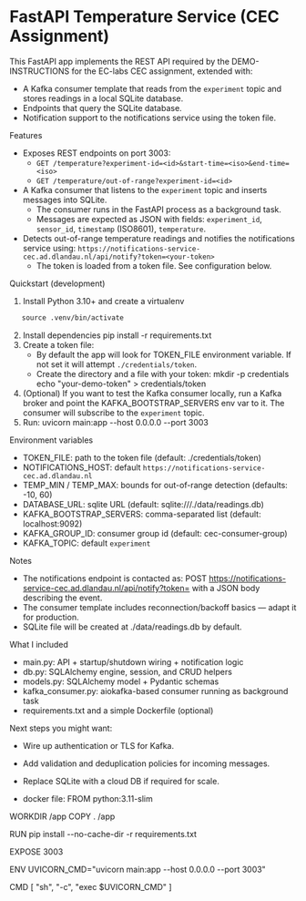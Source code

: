 # FastAPI Temperature Service (CEC Assignment)

This FastAPI app implements the REST API required by the DEMO-INSTRUCTIONS for the EC-labs CEC assignment, extended with:

- A Kafka consumer template that reads from the `experiment` topic and stores readings in a local SQLite database.
- Endpoints that query the SQLite database.
- Notification support to the notifications service using the token file.

Features
- Exposes REST endpoints on port 3003:
  - `GET /temperature?experiment-id=<id>&start-time=<iso>&end-time=<iso>`
  - `GET /temperature/out-of-range?experiment-id=<id>`
- A Kafka consumer that listens to the `experiment` topic and inserts messages into SQLite.
  - The consumer runs in the FastAPI process as a background task.
  - Messages are expected as JSON with fields: `experiment_id`, `sensor_id`, `timestamp` (ISO8601), `temperature`.
- Detects out-of-range temperature readings and notifies the notifications service using:
  `https://notifications-service-cec.ad.dlandau.nl/api/notify?token=<your-token>`
  - The token is loaded from a token file. See configuration below.

Quickstart (development)
1. Install Python 3.10+ and create a virtualenv
```markdown
   source .venv/bin/activate
```
2. Install dependencies
   pip install -r requirements.txt
3. Create a token file:
   - By default the app will look for TOKEN_FILE environment variable. If not set it will attempt `./credentials/token`.
   - Create the directory and a file with your token:
     mkdir -p credentials
     echo "your-demo-token" > credentials/token
4. (Optional) If you want to test the Kafka consumer locally, run a Kafka broker and point the KAFKA_BOOTSTRAP_SERVERS env var to it. The consumer will subscribe to the `experiment` topic.
5. Run:
   uvicorn main:app --host 0.0.0.0 --port 3003

Environment variables
- TOKEN_FILE: path to the token file (default: ./credentials/token)
- NOTIFICATIONS_HOST: default `https://notifications-service-cec.ad.dlandau.nl`
- TEMP_MIN / TEMP_MAX: bounds for out-of-range detection (defaults: -10, 60)
- DATABASE_URL: sqlite URL (default: sqlite:///./data/readings.db)
- KAFKA_BOOTSTRAP_SERVERS: comma-separated list (default: localhost:9092)
- KAFKA_GROUP_ID: consumer group id (default: cec-consumer-group)
- KAFKA_TOPIC: default `experiment`

Notes
- The notifications endpoint is contacted as:
  POST https://notifications-service-cec.ad.dlandau.nl/api/notify?token=<token>
  with a JSON body describing the event.
- The consumer template includes reconnection/backoff basics — adapt it for production.
- SQLite file will be created at ./data/readings.db by default.

What I included
- main.py: API + startup/shutdown wiring + notification logic
- db.py: SQLAlchemy engine, session, and CRUD helpers
- models.py: SQLAlchemy model + Pydantic schemas
- kafka_consumer.py: aiokafka-based consumer running as background task
- requirements.txt and a simple Dockerfile (optional)

Next steps you might want:
- Wire up authentication or TLS for Kafka.
- Add validation and deduplication policies for incoming messages.
- Replace SQLite with a cloud DB if required for scale.











- docker file:
FROM python:3.11-slim

WORKDIR /app
COPY . /app

RUN pip install --no-cache-dir -r requirements.txt

EXPOSE 3003

ENV UVICORN_CMD="uvicorn main:app --host 0.0.0.0 --port 3003"

CMD [ "sh", "-c", "exec $UVICORN_CMD" ]